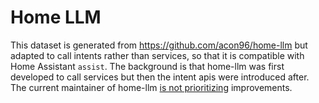 # Home LLM

This dataset is generated from https://github.com/acon96/home-llm but adapted
to call intents rather than services, so that it is compatible with Home Assistant
`assist`. The background is that home-llm was first developed to call services
but then the intent apis were introduced after. The current maintainer of home-llm
[is not prioritizing](https://github.com/acon96/home-llm/discussions/179#discussioncomment-9929556)
improvements.

